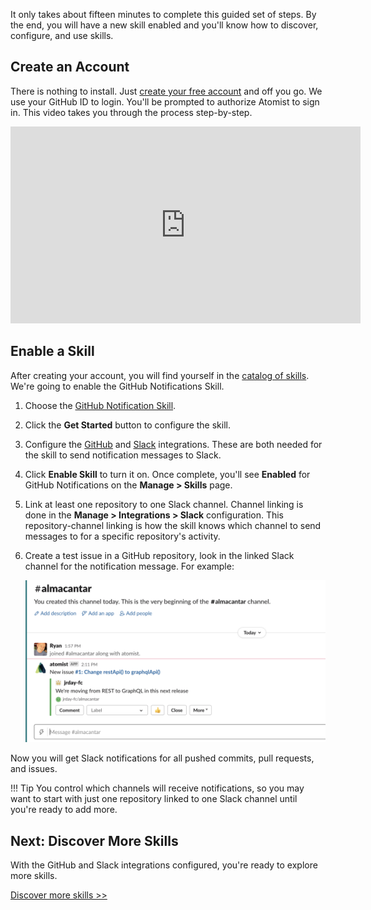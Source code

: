 It only takes about fifteen minutes to complete this guided set of steps. By the
end, you will have a new skill enabled and you'll know how to discover,
configure, and use skills.

## Create an Account

There is nothing to install. Just
[create your free account](https://go.atomist.com/user/signup "Atomist - Create Your Free Account")
and off you go. We use your GitHub ID to login. You'll be prompted to authorize
Atomist to sign in. This video takes you through the process step-by-step.

<div style="text-align:center;">
  <iframe width="560" height="315" src="https://www.youtube-nocookie.com/embed/8Mr7rdIwMcc" frameborder="0" allow="accelerometer; autoplay; encrypted-media; gyroscope; picture-in-picture" allowfullscreen></iframe>
</div>

## Enable a Skill

After creating your account, you will find yourself in the [catalog of
skills][catalog]. We're going to enable the GitHub Notifications Skill.

1.  Choose the
    [GitHub Notification Skill](https://go.atomist.com/catalog/skills/atomist/github-notifications-skill "Atomist GitHub Notification Skill").
2.  Click the **Get Started** button to configure the skill.
3.  Configure the [GitHub](integration/github.md "Atomist GitHub Integration")
    and [Slack](integration/slack.md "Atomist Slack Integration") integrations.
    These are both needed for the skill to send notification messages to Slack.
4.  Click **Enable Skill** to turn it on. Once complete, you'll see **Enabled**
    for GitHub Notifications on the **Manage > Skills** page.
5.  Link at least one repository to one Slack channel. Channel linking is done
    in the **Manage > Integrations > Slack** configuration. This
    repository-channel linking is how the skill knows which channel to send
    messages to for a specific repository's activity.
6.  Create a test issue in a GitHub repository, look in the linked Slack channel
    for the notification message. For example:

    ![Atomist GitHub notifications in Slack](img/getting-started/github-slack-notifications.png)

Now you will get Slack notifications for all pushed commits, pull requests, and
issues.

!!! Tip
    You control which channels will receive notifications, so you may
    want to start with just one repository linked to one Slack channel until you're
    ready to add more.

[catalog]: https://go.atomist.com/catalog "Atomist Catalog of Skills"

## Next: Discover More Skills

With the GitHub and Slack integrations configured, you're ready to explore more
skills.

[Discover more skills >>][catalog]
